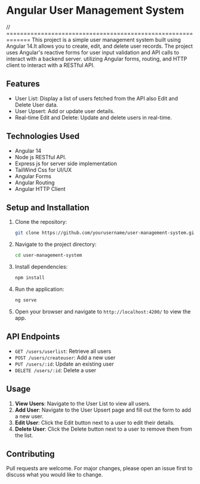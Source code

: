 
# Angular User Management System
// =============================================================
This project is a simple user management system built using Angular 14.It allows you to create, edit, and delete user records. The project uses Angular's reactive forms for user input validation and API calls to interact with a backend server. utilizing Angular forms, routing, and HTTP client to interact with a RESTful API.


## Features

- User List: Display a list of users fetched from the API also Edit and Delete User data.
- User Upsert: Add or update user details.
- Real-time Edit and Delete: Update and delete users in real-time.

## Technologies Used

- Angular 14
- Node js RESTful API.
- Express js for server side implementation
- TailWind Css for UI/UX
- Angular Forms
- Angular Routing
- Angular HTTP Client


## Setup and Installation

1. Clone the repository:

    ```bash
    git clone https://github.com/yourusername/user-management-system.git
    ```

2. Navigate to the project directory:

    ```bash
    cd user-management-system
    ```

3. Install dependencies:

    ```bash
    npm install
    ```

4. Run the application:

    ```bash
    ng serve
    ```

5. Open your browser and navigate to `http://localhost:4200/` to view the app.

## API Endpoints

- `GET /users/userlist`: Retrieve all users
- `POST /users/createuser`: Add a new user
- `PUT /users/:id`: Update an existing user
- `DELETE /users/:id`: Delete a user

## Usage

1. **View Users**: Navigate to the User List to view all users.
2. **Add User**: Navigate to the User Upsert page and fill out the form to add a new user.
3. **Edit User**: Click the Edit button next to a user to edit their details.
4. **Delete User**: Click the Delete button next to a user to remove them from the list.

## Contributing

Pull requests are welcome. For major changes, please open an issue first to discuss what you would like to change.


